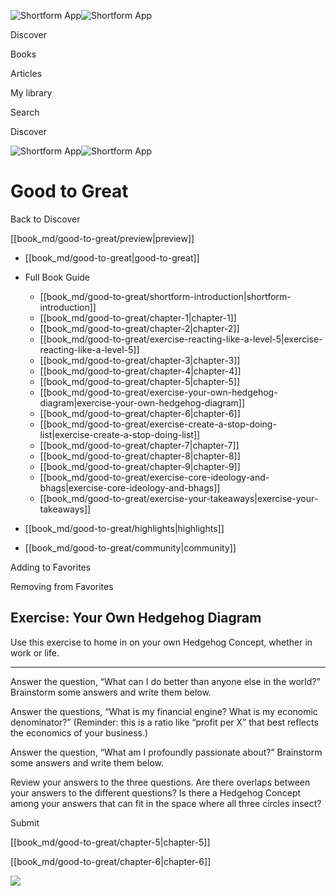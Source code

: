 ![Shortform App](/img/logo.36a2399e.svg)![Shortform App](/img/logo-dark.70c1b072.svg)

Discover

Books

Articles

My library

Search

Discover

![Shortform App](/img/logo.36a2399e.svg)![Shortform App](/img/logo-dark.70c1b072.svg)

# Good to Great

Back to Discover

[[book_md/good-to-great/preview|preview]]

  * [[book_md/good-to-great|good-to-great]]
  * Full Book Guide

    * [[book_md/good-to-great/shortform-introduction|shortform-introduction]]
    * [[book_md/good-to-great/chapter-1|chapter-1]]
    * [[book_md/good-to-great/chapter-2|chapter-2]]
    * [[book_md/good-to-great/exercise-reacting-like-a-level-5|exercise-reacting-like-a-level-5]]
    * [[book_md/good-to-great/chapter-3|chapter-3]]
    * [[book_md/good-to-great/chapter-4|chapter-4]]
    * [[book_md/good-to-great/chapter-5|chapter-5]]
    * [[book_md/good-to-great/exercise-your-own-hedgehog-diagram|exercise-your-own-hedgehog-diagram]]
    * [[book_md/good-to-great/chapter-6|chapter-6]]
    * [[book_md/good-to-great/exercise-create-a-stop-doing-list|exercise-create-a-stop-doing-list]]
    * [[book_md/good-to-great/chapter-7|chapter-7]]
    * [[book_md/good-to-great/chapter-8|chapter-8]]
    * [[book_md/good-to-great/chapter-9|chapter-9]]
    * [[book_md/good-to-great/exercise-core-ideology-and-bhags|exercise-core-ideology-and-bhags]]
    * [[book_md/good-to-great/exercise-your-takeaways|exercise-your-takeaways]]
  * [[book_md/good-to-great/highlights|highlights]]
  * [[book_md/good-to-great/community|community]]



Adding to Favorites 

Removing from Favorites 

## Exercise: Your Own Hedgehog Diagram

Use this exercise to home in on your own Hedgehog Concept, whether in work or life.

* * *

Answer the question, “What can I do better than anyone else in the world?” Brainstorm some answers and write them below.

Answer the questions, “What is my financial engine? What is my economic denominator?” (Reminder: this is a ratio like “profit per X” that best reflects the economics of your business.)

Answer the question, “What am I profoundly passionate about?” Brainstorm some answers and write them below.

Review your answers to the three questions. Are there overlaps between your answers to the different questions? Is there a Hedgehog Concept among your answers that can fit in the space where all three circles insect?

Submit 

[[book_md/good-to-great/chapter-5|chapter-5]]

[[book_md/good-to-great/chapter-6|chapter-6]]

![](https://bat.bing.com/action/0?ti=56018282&Ver=2&mid=9619d7cd-4786-4e3d-ae93-7bbb76544b82&sid=49fff5b0636c11eeb9c611038afc8668&vid=4a005010636c11ee80c703d4c4a7acd5&vids=0&msclkid=N&pi=0&lg=en-US&sw=800&sh=600&sc=24&nwd=1&tl=Shortform%20%7C%20Book&p=https%3A%2F%2Fwww.shortform.com%2Fapp%2Fbook%2Fgood-to-great%2Fexercise-your-own-hedgehog-diagram&r=&lt=397&evt=pageLoad&sv=1&rn=673419)
